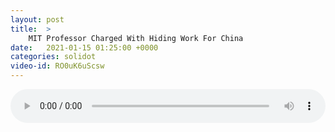 ```yaml
---
layout: post
title:  >
    MIT Professor Charged With Hiding Work For China
date:   2021-01-15 01:25:00 +0000
categories: solidot
video-id: RO0uK6uScsw
---
```


<audio src="/assets/ce5ac3400017654977c52f14e1744f1d.mp3" style="width: 100%;" controls></audio>

